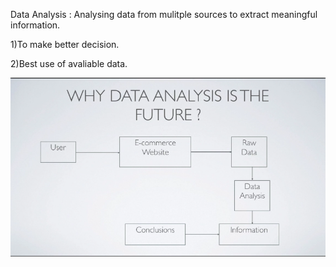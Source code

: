 Data Analysis : Analysing data from mulitple sources to extract meaningful information.

1)To make better decision.

2)Best use of avaliable data.

![](why_data_analysis.png)